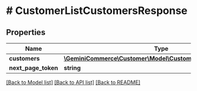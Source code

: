 # # CustomerListCustomersResponse


## Properties


Name | Type | Description | Notes
------------ | ------------- | ------------- | -------------
**customers**| [**\GeminiCommerce\Customer\Model\CustomerCustomerResponse[]**](CustomerCustomerResponse.md) |   | [optional]
**next_page_token**| **string** |   | [optional]


[[Back to Model list]](../../README.md#models) [[Back to API list]](../../README.md#endpoints) [[Back to README]](../../README.md)